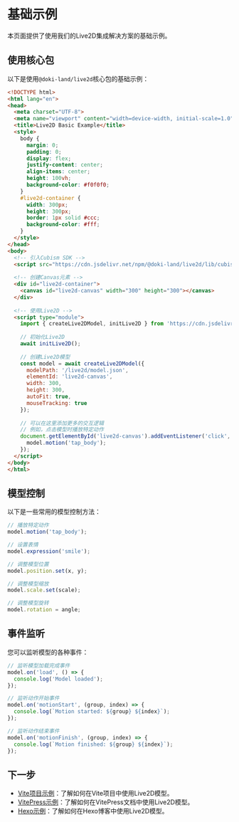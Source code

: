 # 基础示例

本页面提供了使用我们的Live2D集成解决方案的基础示例。

## 使用核心包

以下是使用`@doki-land/live2d`核心包的基础示例：

```html
<!DOCTYPE html>
<html lang="en">
<head>
  <meta charset="UTF-8">
  <meta name="viewport" content="width=device-width, initial-scale=1.0">
  <title>Live2D Basic Example</title>
  <style>
    body {
      margin: 0;
      padding: 0;
      display: flex;
      justify-content: center;
      align-items: center;
      height: 100vh;
      background-color: #f0f0f0;
    }
    #live2d-container {
      width: 300px;
      height: 300px;
      border: 1px solid #ccc;
      background-color: #fff;
    }
  </style>
</head>
<body>
  <!-- 引入Cubism SDK -->
  <script src="https://cdn.jsdelivr.net/npm/@doki-land/live2d/lib/cubism5.min.js"></script>
  
  <!-- 创建Canvas元素 -->
  <div id="live2d-container">
    <canvas id="live2d-canvas" width="300" height="300"></canvas>
  </div>
  
  <!-- 使用Live2D -->
  <script type="module">
    import { createLive2DModel, initLive2D } from 'https://cdn.jsdelivr.net/npm/@doki-land/live2d/dist/index.esm.js';
    
    // 初始化Live2D
    await initLive2D();
    
    // 创建Live2D模型
    const model = await createLive2DModel({
      modelPath: '/live2d/model.json',
      elementId: 'live2d-canvas',
      width: 300,
      height: 300,
      autoFit: true,
      mouseTracking: true
    });
    
    // 可以在这里添加更多的交互逻辑
    // 例如，点击模型时播放特定动作
    document.getElementById('live2d-canvas').addEventListener('click', () => {
      model.motion('tap_body');
    });
  </script>
</body>
</html>
```

## 模型控制

以下是一些常用的模型控制方法：

```js
// 播放特定动作
model.motion('tap_body');

// 设置表情
model.expression('smile');

// 调整模型位置
model.position.set(x, y);

// 调整模型缩放
model.scale.set(scale);

// 调整模型旋转
model.rotation = angle;
```

## 事件监听

您可以监听模型的各种事件：

```js
// 监听模型加载完成事件
model.on('load', () => {
  console.log('Model loaded');
});

// 监听动作开始事件
model.on('motionStart', (group, index) => {
  console.log(`Motion started: ${group} ${index}`);
});

// 监听动作结束事件
model.on('motionFinish', (group, index) => {
  console.log(`Motion finished: ${group} ${index}`);
});
```

## 下一步

- [Vite项目示例](/examples/vite)：了解如何在Vite项目中使用Live2D模型。
- [VitePress示例](/examples/vitepress)：了解如何在VitePress文档中使用Live2D模型。
- [Hexo示例](/examples/hexo)：了解如何在Hexo博客中使用Live2D模型。